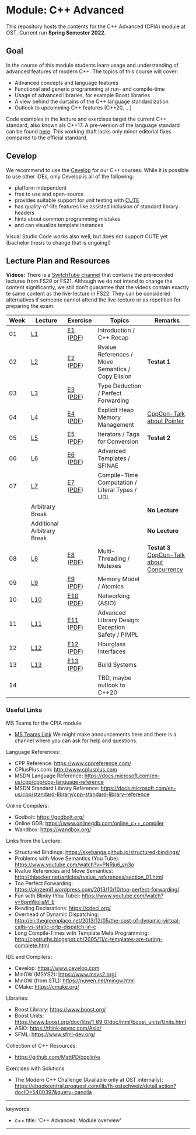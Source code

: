 # Module: C++ Advanced

This repository hosts the contents for the C++ Advanced (CPlA) module at
OST. Current run **Spring Semester 2022**.

## Goal

In the course of this module students learn usage and understanding of
advanced features of modern C++. The topics of this course will cover:

-   Advanced concepts and language features
-   Functional and generic programming at run- and compile-time
-   Usage of advanced libraries, for example Boost libraries
-   A view behind the curtains of the C++ language standardization
-   Outlook to upcomming C++ features (C++20, ...)

Code examples in the lecture and exercises target the current C++
standard, also known als C++17. A pre-version of the language standard
can be found
[here](http://www.open-std.org/jtc1/sc22/wg21/docs/papers/2017/n4659.pdf).
This working draft lacks only minor editorial fixes compared to the
official standard.


## Cevelop

We recommend to use the [Cevelop](https://www.cevelop.com) for our C++
courses. While it is possible to use other IDEs, only Cevelop is all of the following:

-   platform independent
-   free to use and open-source
-   provides suitable support for unit testing with
    [CUTE](https://www.cute-test.com)
-   has quality-of-life features like assisted inclusion of standard
    library headers
-   hints about common programming mistakes
-   and can visualize template instances

Visual Studio Code works also well, but does not support CUTE yet (bachelor thesis to change that is ongoing!)

## Lecture Plan and Resources

**Videos:** There is a [SwitchTube channel](https://tube.switch.ch/channels/2a2692d0) that contains the prerecorded lectures from FS20 or FS21. Although we do not intend to change the content significantly, we still don't guarantee that the videos contain exactly te same content as the live-lecture in FS22. They can be considered alternatives if someone cannot attend the live-lecture or as repetition for preparing the exam.

| Week | Lecture                | Exercise                                                                                | Topics                                                 | Remarks        |
|------|------------------------|-----------------------------------------------------------------------------------------|--------------------------------------------------------|----------------|
| 01   | [L1](week01) | [E1](week01/README.md) ([PDF](http://cxx.pages.gitlab.ost.ch/cpla/week01.pdf))   | Introduction / C++ Recap                              |                |
| 02   | [L2](week02) | [E2](week02/README.md) ([PDF](http://cxx.pages.gitlab.ost.ch/cpla/week02.pdf))   | Rvalue References / Move Semantics / Copy Elision     | **Testat 1**   |
| 03   | [L3](week03) | [E3](week03/README.md) ([PDF](http://cxx.pages.gitlab.ost.ch/cpla/week03.pdf))   | Type Deduction / Perfect Forwarding                   |                |
| 04   | [L4](week04) | [E4](week04/README.md) ([PDF](http://cxx.pages.gitlab.ost.ch/cpla/week04.pdf))   | Explicit Heap Memory Management                       | [CppCon-Talk about Pointer](https://www.youtube.com/watch?v=rqVWj0aVSxg)               |
| 05   | [L5](week05) | [E5](week05/README.md) ([PDF](http://cxx.pages.gitlab.ost.ch/cpla/week05.pdf))   | Iterators / Tags for Conversion                       | **Testat 2**   |
| 06   | [L6](week06) | [E6](week06/README.md) ([PDF](http://cxx.pages.gitlab.ost.ch/cpla/week06.pdf))   | Advanced Templates / SFINAE                           |                |
| 07   | [L7](week07) | [E7](week07/README.md) ([PDF](http://cxx.pages.gitlab.ost.ch/cpla/week07.pdf))   | Compile-Time Computation / Literal Types / UDL        |                |
|      | Arbitrary Break               |                                                                            |                                                       | **No Lecture** |
|      | Additional Arbitrary Break |                                                                            |                                                       | **No Lecture** |
| 08   | [L8](week08) | [E8](week08/README.md) ([PDF](http://cxx.pages.gitlab.ost.ch/cpla/week08.pdf))   | Multi-Threading / Mutexes                             | **Testat 3** <br/> [CppCon-Talk about Concurrency](https://www.youtube.com/watch?v=F6Ipn7gCOsY)   |
| 09   | [L9](week09) | [E9](week09/README.md) ([PDF](http://cxx.pages.gitlab.ost.ch/cpla/week09.pdf))   | Memory Model / Atomics                                |                |
| 10   | [L10](week10) | [E10](week10/README.md) ([PDF](http://cxx.pages.gitlab.ost.ch/cpla/week10.pdf)) | Networking (ASIO)                                     |                |
| 11   | [L11](week11) | [E11](week11/README.md) ([PDF](http://cxx.pages.gitlab.ost.ch/cpla/week11.pdf)) | Advanced Library Design: Exception Safety / PIMPL     |                |
| 12   | [L12](week12) | [E12](week12/README.md) ([PDF](http://cxx.pages.gitlab.ost.ch/cpla/week12.pdf)) | Hourglass Interfaces                                  |                |
| 13   | [L13](week13) | [E13](week13/README.md) ([PDF](http://cxx.pages.gitlab.ost.ch/cpla/week13.pdf)) | Build Systems                                         |                |
| 14   |  |  | TBD, maybe outlook to C++20                                          |                |



### Useful Links

MS Teams for the CPlA module:
* [MS Teams Link](https://teams.microsoft.com/l/team/19%3aXrP15EcbsSPRT36qJ01-7cLuEHGJJmmT8pdsRM8Ib9Q1%40thread.tacv2/conversations?groupId=99a61ef0-6ca5-466b-bd32-38fddb8deb11&tenantId=a6e70fa3-1c7a-4aa2-a25e-836eea52ca22)
We might make announcements here and there is a channel where you can ask for help and questions.


Language References:
* CPP Reference: https://www.cppreference.com/
* CPlusPlus.com: http://www.cplusplus.com
* MSDN Language Reference: https://docs.microsoft.com/en-us/cpp/cpp/cpp-language-reference
* MSDN Standard Library Reference: https://docs.microsoft.com/en-us/cpp/standard-library/cpp-standard-library-reference
 
Online Compilers:
* Godbolt: https://godbolt.org/
* Online GDB: https://www.onlinegdb.com/online_c++_compiler
* Wandbox: https://wandbox.org/

Links from the Lecture:
* Structured Bindings: https://skebanga.github.io/structured-bindings/
* Problems with Move Semantics (You Tube): https://www.youtube.com/watch?v=PNRju6_yn3o
* Rvalue References and Move Semantics: http://thbecker.net/articles/rvalue_references/section_01.html
* Too Perfect Forwarding: https://akrzemi1.wordpress.com/2013/10/10/too-perfect-forwarding/
* Fun with Blinky (You Tube): https://www.youtube.com/watch?v=6pmWojisM_E
* Reading Declarations: https://cdecl.org/
* Overhead of Dynamic Dispatching: http://eli.thegreenplace.net/2013/12/05/the-cost-of-dynamic-virtual-calls-vs-static-crtp-dispatch-in-c
* Long Compile-Times with Template Meta Programming: http://cpptruths.blogspot.ch/2005/11/c-templates-are-turing-complete.html

IDE and Compilers:
* Cevelop: https://www.cevelop.com
* MinGW (MSYS2): https://www.msys2.org/
* MinGW (from STL): https://nuwen.net/mingw.html
* CMake: https://cmake.org/

Libraries:
* Boost Library: https://www.boost.org/
* Boost Units: https://www.boost.org/doc/libs/1_69_0/doc/html/boost_units/Units.html
* ASIO: https://think-async.com/Asio/ 
* SFML: https://www.sfml-dev.org/

Collection of C++ Resources:
* https://github.com/MattPD/cpplinks

Exercises with Solutions
* The Modern C++ Challenge (Available only at OST internally): https://ebookcentral.proquest.com/lib/fh-ostschweiz/detail.action?docID=5400397&query=bancila

---
keywords:
- c++
title: 'C++ Advanced: Module overview'
---

